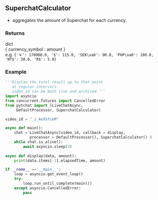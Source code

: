 ## SuperchatCalculator
+ aggregates the amount of Superchat for each currency.

### Returns
dict<br> { currency_symbol : amount }<br>
e.g.
`{'￥': 170000.0, '$': 115.0, 'SEK\xa0': 90.0, 'PHP\xa0': 100.0, 'NT$': 30.0, 'R$': 5.0}`
### Example
```python
'''Display the total result up to that point 
   at regular intervals.
   video_id can be both live and archived.'''
import asyncio
from concurrent.futures import CancelledError
from pytchat import (LiveChatAsync, 
     DefaultProcessor, SuperchatCalculator)

video_id = "_i_AxXSfceM"

async def main():
    chat = LiveChatAsync(video_id, callback = display,
           processor = DefaultProcessor(), SuperchatCalculator() )
    while chat.is_alive():
        await asyncio.sleep(3)        
 
async def display(data, amount):
    print(data.items[-1].elapsedTime, amount)

if __name__ =='__main__':
    loop = asyncio.get_event_loop()
    try:
        loop.run_until_complete(main())
    except asyncio.CancelledError:
        pass
```

